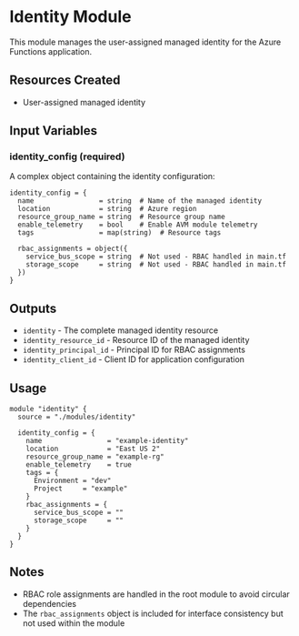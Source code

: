 # Identity Module

This module manages the user-assigned managed identity for the Azure Functions application.

## Resources Created

- User-assigned managed identity

## Input Variables

### identity_config (required)
A complex object containing the identity configuration:

```hcl
identity_config = {
  name                = string  # Name of the managed identity
  location            = string  # Azure region
  resource_group_name = string  # Resource group name
  enable_telemetry    = bool    # Enable AVM module telemetry
  tags                = map(string)  # Resource tags
  
  rbac_assignments = object({
    service_bus_scope = string  # Not used - RBAC handled in main.tf
    storage_scope     = string  # Not used - RBAC handled in main.tf
  })
}
```

## Outputs

- `identity` - The complete managed identity resource
- `identity_resource_id` - Resource ID of the managed identity
- `identity_principal_id` - Principal ID for RBAC assignments
- `identity_client_id` - Client ID for application configuration

## Usage

```hcl
module "identity" {
  source = "./modules/identity"
  
  identity_config = {
    name                = "example-identity"
    location            = "East US 2"
    resource_group_name = "example-rg"
    enable_telemetry    = true
    tags = {
      Environment = "dev"
      Project     = "example"
    }
    rbac_assignments = {
      service_bus_scope = ""
      storage_scope     = ""
    }
  }
}
```

## Notes

- RBAC role assignments are handled in the root module to avoid circular dependencies
- The `rbac_assignments` object is included for interface consistency but not used within the module